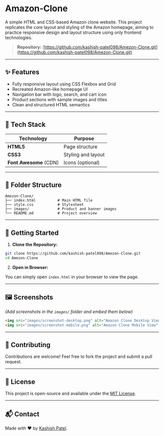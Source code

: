 # Amazon‑Clone

A simple HTML and CSS-based Amazon clone website. This project replicates the core layout and styling of the Amazon homepage, aiming to practice responsive design and layout structure using only frontend technologies.

> **Repository:** [https://github.com/kashish-patel098/Amezon-Clone.git](https://github.com/kashish-patel098/Amezon-Clone.git)

---

## ✨ Features

* Fully responsive layout using CSS Flexbox and Grid
* Recreated Amazon-like homepage UI
* Navigation bar with logo, search, and cart icon
* Product sections with sample images and titles
* Clean and structured HTML semantics

---

## 🧰 Tech Stack

| Technology             | Purpose            |
| ---------------------- | ------------------ |
| **HTML5**              | Page structure     |
| **CSS3**               | Styling and layout |
| **Font Awesome** (CDN) | Icons (optional)   |

---

## 📁 Folder Structure

```
Amezon-Clone/
├── index.html          # Main HTML file
├── style.css           # Stylesheet
├── images/             # Product and banner images
└── README.md           # Project overview
```

---

## 🚀 Getting Started

1. **Clone the Repository:**

```bash
git clone https://github.com/kashish-patel098/Amezon-Clone.git
cd Amezon-Clone
```

2. **Open in Browser:**

You can simply open `index.html` in your browser to view the page.

---

## 🖼️ Screenshots

*(Add screenshots in the `images/` folder and embed them below)*

```html
<img src="images/screenshot-desktop.png" alt="Amazon Clone Desktop View" width="100%">
<img src="images/screenshot-mobile.png" alt="Amazon Clone Mobile View" width="100%">
```

---

## 🙌 Contributing

Contributions are welcome! Feel free to fork the project and submit a pull request.

---

## 📄 License

This project is open-source and available under the [MIT License](LICENSE).

---

## 📬 Contact

Made with ❤️ by [Kashish Patel](https://github.com/kashish-patel098).
